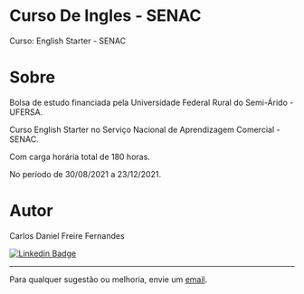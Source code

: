# Curso De Ingles - SENAC

Curso: English Starter - SENAC

# Sobre

 Bolsa de estudo financiada pela Universidade Federal Rural do Semi-Árido - UFERSA.
 
 Curso English Starter no Serviço Nacional de Aprendizagem Comercial - SENAC.
 
 Com carga horária total de 180 horas.
 
 No período de 30/08/2021 a 23/12/2021.

# Autor

Carlos Daniel Freire Fernandes

[![Linkedin Badge](https://img.shields.io/badge/-Linkedin-blue?style=flat-square&logo=Linkedin&logoColor=white&link=https://www.linkedin.com/in/lpaulovt/)](https://www.linkedin.com/in/carlosdanielfernandes) 

---
Para qualquer sugestão ou melhoria, envie um [email](mailto:carloscdanield@gmail.com).

